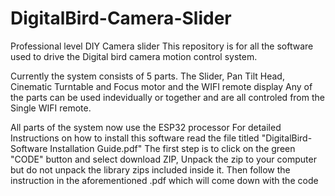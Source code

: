 # DigitalBird-Camera-Slider
Professional level DIY Camera slider
This repository is for all the software used to drive the Digital bird camera motion control system.

Currently the system consists of 5 parts. The Slider, Pan Tilt Head, Cinematic Turntable and Focus motor and the WIFI remote display
Any of the parts can be used indevidually or together and are all controled from the Single WIFI remote.

All parts of the system now use the ESP32 processor
For detailed Instructions on how to install this software read the file titled "DigitalBird-Software Installation Guide.pdf"
The first step is to click on the green "CODE" button and select download ZIP, Unpack the zip to your computer but do not unpack the library zips included inside it.
Then follow the instruction in the aforementioned .pdf which will come down with the code
